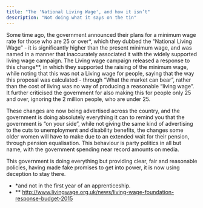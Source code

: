```yaml
---
title: "The 'National Living Wage', and how it isn’t"
description: "Not doing what it says on the tin"
---
```


Some time ago, the government announced their plans for a minimum wage rate for those who are 25 or over*, which they dubbed the “National Living Wage” - it is significantly higher than the present minimum wage, and was named in a manner that inaccurately associated it with the widely supported living wage campaign. The Living wage campaign released a response to this change**, in which they supported the raising of the minimum wage, while noting that this was not a Living wage for people, saying that the way this proposal was calculated - through “What the market can bear”, rather than the cost of living was no way of producing a reasonable “living wage”. It further criticised the government for also making this for people only 25 and over, ignoring the 2 million people, who are under 25.

These changes are now being advertised across the country, and the government is doing absolutely everything it can to remind you that the government is “on your side”, while not giving the same kind of advertising to the cuts to unemployment and disability benefits, the changes some older women will have to make due to an extended wait for their pension, through pension equalisation. This behaviour is party politics in all but name, with the government spending near record amounts on media.

This government is doing everything but providing clear, fair and reasonable policies, having made fake promises to get into power, it is now using deception to stay there.

* *and not in the first year of an apprenticeship.
* ** http://www.livingwage.org.uk/news/living-wage-foundation-response-budget-2015

